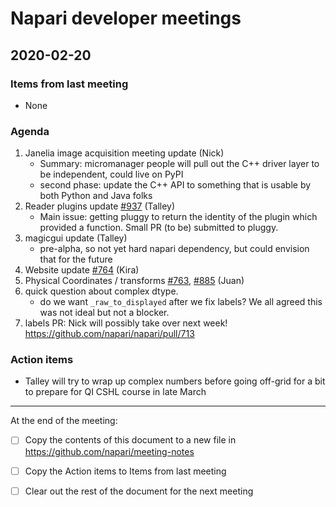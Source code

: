 # Napari developer meetings

## 2020-02-20

### Items from last meeting

- None

### Agenda

1. Janelia image acquisition meeting update (Nick)
    - Summary: micromanager people will pull out the C++ driver layer to be independent, could live on PyPI
    - second phase: update the C++ API to something that is usable by both Python and Java folks
3. Reader plugins update [#937] (Talley)
    - Main issue: getting pluggy to return the identity of the plugin which provided a function. Small PR (to be) submitted to pluggy.
5. magicgui update (Talley)
    - pre-alpha, so not yet hard napari dependency, but could envision that for the future
7. Website update [#764] (Kira)
8. Physical Coordinates / transforms [#763], [#885] (Juan)
9. quick question about complex dtype.
    - do we want `_raw_to_displayed` after we fix labels? We all agreed this was not ideal but not a blocker.
10. labels PR: Nick will possibly take over next week! https://github.com/napari/napari/pull/713


### Action items

- Talley will try to wrap up complex numbers before going off-grid for a bit to prepare for QI CSHL course in late March


--------------

At the end of the meeting:
- [ ] Copy the contents of this document to a new file in https://github.com/napari/meeting-notes
- [ ] Copy the Action items to Items from last meeting
- [ ] Clear out the rest of the document for the next meeting



<!-- issue links -->
[#937]: https://github.com/napari/napari/issues/937
[#764]: https://github.com/napari/napari/issues/764
[#763]: https://github.com/napari/napari/issues/763
[#885]: https://github.com/napari/napari/issues/885
<!-- issue links -->

